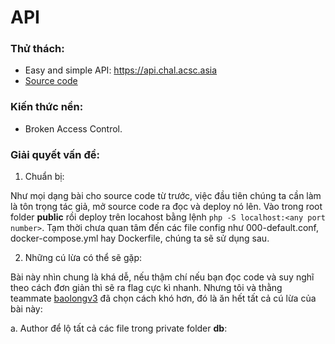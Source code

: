 # API
### Thử thách:
- Easy and simple API: https://api.chal.acsc.asia
- [Source code](https://github.com/antoinenguyen-09/All_CTF_write-ups/tree/master/Asian%20Cyber%20Security%20Challenge%20(ACSC)/2021/web/source)
### Kiến thức nền:
- Broken Access Control.
### Giải quyết vấn đề:

1) Chuẩn bị:

Như mọi dạng bài cho source code từ trước, việc đầu tiên chúng ta cần làm là tôn trọng tác giả, mở source code ra đọc và deploy nó lên. Vào trong root folder **public** rồi deploy trên locahost bằng lệnh `php -S localhost:<any port number>`. Tạm thời chưa quan tâm đến các file config như 000-default.conf, docker-compose.yml hay Dockerfile, chúng ta sẽ sử dụng sau.

2) Những cú lừa có thể sẽ gặp:

Bài này nhìn chung là khá dễ, nếu thậm chí nếu bạn đọc code và suy nghĩ theo cách đơn giản thì sẽ ra flag cực kì nhanh. Nhưng tôi và thằng teammate [baolongv3](https://github.com/baolongv3) đã chọn cách khó hơn, đó là ăn hết tất cả cú lừa của bài này:

a. Author để lộ tất cả các file trong private folder **db**:


